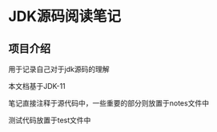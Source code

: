 # JDK源码阅读笔记

## 项目介绍

用于记录自己对于jdk源码的理解

本文档基于JDK-11

笔记直接注释于源代码中，一些重要的部分则放置于notes文件中

测试代码放置于test文件中


